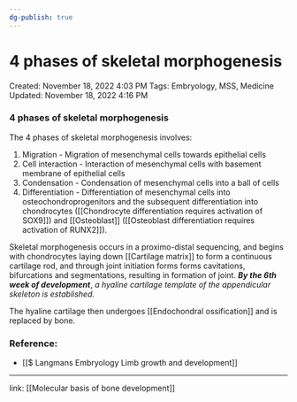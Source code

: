 ```yaml
---
dg-publish: true
---
```


# 4 phases of skeletal morphogenesis

Created: November 18, 2022 4:03 PM
Tags: Embryology, MSS, Medicine
Updated: November 18, 2022 4:16 PM

### 4 phases of skeletal morphogenesis

The 4 phases of skeletal morphogenesis involves:

1. Migration - Migration of mesenchymal cells towards epithelial cells
2. Cell interaction - Interaction of mesenchymal cells with basement membrane of epithelial cells
3. Condensation - Condensation of mesenchymal cells into a ball of cells
4. Differentiation - Differentiation of mesenchymal cells into osteochondroprogenitors and the subsequent differentiation into chondrocytes ([[Chondrocyte differentiation requires activation of SOX9]]) and [[Osteoblast]] ([[Osteoblast differentiation requires activation of RUNX2]]).

Skeletal morphogenesis occurs in a proximo-distal sequencing, and begins with chondrocytes laying down [[Cartilage matrix]] to form a continuous cartilage rod, and through joint initiation forms forms cavitations, bifurcations and segmentations, resulting in formation of joint. *******************By the 6th week of development*******************, *a hyaline cartilage template of the appendicular skeleton is established.*

The hyaline cartilage then undergoes [[Endochondral ossification]] and is replaced by bone.

### Reference:

- [[$ Langmans Embryology  Limb growth and development]]

---

link: [[Molecular basis of bone development]]